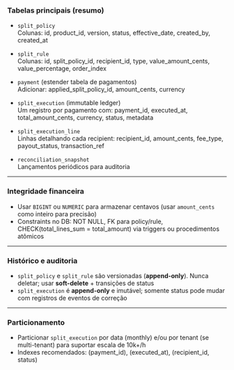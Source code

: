 ### Tabelas principais (resumo)

- `split_policy`  
  Colunas: id, product_id, version, status, effective_date, created_by, created_at

- `split_rule`  
  Colunas: id, split_policy_id, recipient_id, type, value_amount_cents, value_percentage, order_index

- `payment` (estender tabela de pagamentos)  
  Adicionar: applied_split_policy_id, amount_cents, currency

- `split_execution` (immutable ledger)  
  Um registro por pagamento com: payment_id, executed_at, total_amount_cents, currency, status, metadata

- `split_execution_line`  
  Linhas detalhando cada recipient: recipient_id, amount_cents, fee_type, payout_status, transaction_ref

- `reconciliation_snapshot`  
  Lançamentos periódicos para auditoria

---

### Integridade financeira

- Usar `BIGINT` ou `NUMERIC` para armazenar centavos (usar `amount_cents` como inteiro para precisão)  
- Constraints no DB: NOT NULL, FK para policy/rule, CHECK(total_lines_sum = total_amount) via triggers ou procedimentos atômicos

---

### Histórico e auditoria

- `split_policy` e `split_rule` são versionadas (**append-only**). Nunca deletar; usar **soft-delete** + transições de status  
- `split_execution` é **append-only** e imutável; somente status pode mudar com registros de eventos de correção

---

### Particionamento

- Particionar `split_execution` por data (monthly) e/ou por tenant (se multi-tenant) para suportar escala de 10k+/h  
- Indexes recomendados: (payment_id), (executed_at), (recipient_id, status)
